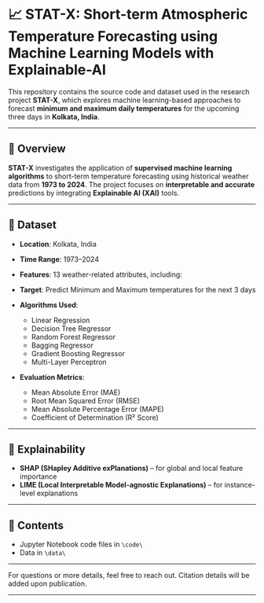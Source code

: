 # 📈 STAT-X: Short-term Atmospheric Temperature Forecasting using Machine Learning Models with Explainable-AI

This repository contains the source code and dataset used in the research project **STAT-X**, which explores machine learning-based approaches to forecast **minimum and maximum daily temperatures** for the upcoming three days in **Kolkata, India**.

---

## 🧠 Overview

**STAT-X** investigates the application of **supervised machine learning algorithms** to short-term temperature forecasting using historical weather data from **1973 to 2024**. The project focuses on **interpretable and accurate** predictions by integrating **Explainable AI (XAI)** tools.

---

## 📅 Dataset

* **Location**: Kolkata, India
* **Time Range**: 1973–2024
* **Features**: 13 weather-related attributes, including:
* **Target**: Predict Minimum and Maximum temperatures for the next 3 days


* **Algorithms Used**:

  * Linear Regression
  * Decision Tree Regressor
  * Random Forest Regressor
  * Bagging Regressor
  * Gradient Boosting Regressor
  * Multi-Layer Perceptron

* **Evaluation Metrics**:

  * Mean Absolute Error (MAE)
  * Root Mean Squared Error (RMSE)
  * Mean Absolute Percentage Error (MAPE)
  * Coefficient of Determination (R² Score)


---

## 🧠 Explainability

* **SHAP (SHapley Additive exPlanations)** – for global and local feature importance
* **LIME (Local Interpretable Model-agnostic Explanations)** – for instance-level explanations

---

## 📁 Contents

* Jupyter Notebook code files in `\code\`
* Data in `\data\`

---

For questions or more details, feel free to reach out. Citation details will be added upon publication.

---
